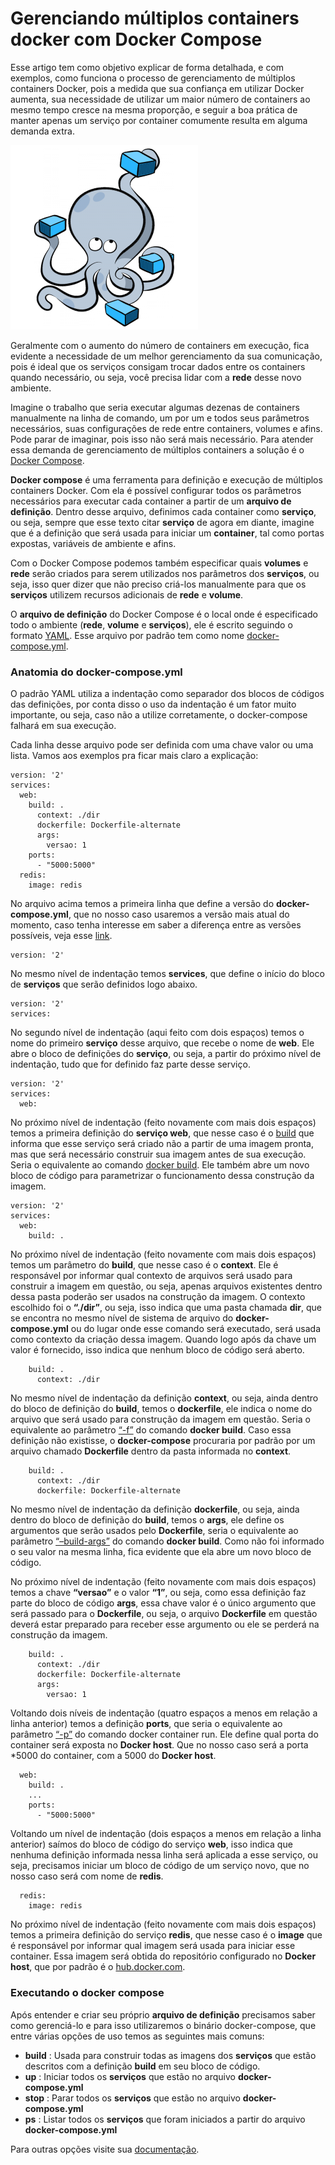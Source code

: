 # Gerenciando múltiplos containers docker com Docker Compose

Esse artigo tem como objetivo explicar de forma detalhada, e com exemplos, como funciona o processo de gerenciamento de múltiplos containers Docker, pois a medida que sua confiança em utilizar Docker aumenta, sua necessidade de utilizar um maior número de containers ao mesmo tempo cresce na mesma proporção, e seguir a boa prática de manter apenas um serviço por container comumente resulta em alguma demanda extra.

![](images/compose.png)

Geralmente com o aumento do número de containers em execução, fica evidente a necessidade de um melhor gerenciamento da sua comunicação, pois é ideal que os serviços consigam trocar dados entre os containers quando necessário, ou seja, você precisa lidar com a **rede** desse novo ambiente.

Imagine o trabalho que seria executar algumas dezenas de containers manualmente na linha de comando, um por um e todos seus parâmetros necessários, suas configurações de rede entre containers, volumes e afins. Pode parar de imaginar, pois isso não será mais necessário. Para atender essa demanda de gerenciamento de múltiplos containers a solução é o [Docker Compose](https://docs.docker.com/compose/overview/).

**Docker compose** é uma ferramenta para definição e execução de múltiplos containers Docker. Com ela é possível configurar todos os parâmetros necessários para executar cada container a partir de um **arquivo de definição**. Dentro desse arquivo, definimos cada container como **serviço**, ou seja, sempre que esse texto citar **serviço** de agora em diante, imagine que é a definição que será usada para iniciar um **container**, tal como portas expostas, variáveis de ambiente e afins.

Com o Docker Compose podemos também especificar quais **volumes** e **rede** serão criados para serem utilizados nos parâmetros dos **serviços**, ou seja, isso quer dizer que não preciso criá-los manualmente para que os **serviços** utilizem recursos adicionais de **rede** e **volume**.

O **arquivo de definição** do Docker Compose é o local onde é especificado todo o ambiente (**rede**, **volume** e **serviços**), ele é escrito seguindo o formato [YAML](https://en.wikipedia.org/wiki/YAML). Esse arquivo por padrão tem como nome [docker-compose.yml](https://docs.docker.com/compose/compose-file/).

### Anatomia do docker-compose.yml

O padrão YAML utiliza a indentação como separador dos blocos de códigos das definições, por conta disso o uso da indentação é um fator muito importante, ou seja, caso não a utilize corretamente, o docker-compose falhará em sua execução.

Cada linha desse arquivo pode ser definida com uma chave valor ou uma lista. Vamos aos exemplos pra ficar mais claro a explicação:

```
version: '2'
services:
  web:
    build: .
      context: ./dir
      dockerfile: Dockerfile-alternate
      args:
        versao: 1
    ports:
      - "5000:5000"
  redis:
    image: redis
```
No arquivo acima temos a primeira linha que define a versão do **docker-compose.yml**, que no nosso caso usaremos a versão mais atual do momento, caso tenha interesse em saber a diferença entre as versões possíveis, veja esse [link](https://docs.docker.com/compose/compose-file/#versioning).

```
version: '2'
```
No mesmo nível de indentação temos **services**, que define o início do bloco de **serviços** que serão definidos logo abaixo.

```
version: '2'
services:
```
No segundo nível de indentação (aqui feito com dois espaços) temos o nome do primeiro **serviço** desse arquivo, que recebe o nome de **web**. Ele abre o bloco de definições do **serviço**, ou seja, a partir do próximo nível de indentação, tudo que for definido faz parte desse serviço.

```
version: '2'
services:
  web:
```
No próximo nível de indentação (feito novamente com mais dois espaços) temos a primeira definição do **serviço web**, que nesse caso é o [build](https://docs.docker.com/compose/reference/build/) que informa que esse serviço será criado não a partir de uma imagem pronta, mas que será necessário construir sua imagem antes de sua execução. Seria o equivalente ao comando [docker build](https://docs.docker.com/engine/reference/commandline/build/). Ele também abre um novo bloco de código para parametrizar o funcionamento dessa construção da imagem.

```
version: '2'
services:
  web:
    build: .
```
No próximo nível de indentação (feito novamente com mais dois espaços) temos um parâmetro do **build**, que nesse caso é o **context**. Ele é responsável por informar qual contexto de arquivos será usado para construir a imagem em questão, ou seja, apenas arquivos existentes dentro dessa pasta poderão ser usados na construção da imagem. O contexto escolhido foi o **“./dir”**, ou seja, isso indica que uma pasta chamada **dir**, que se encontra no mesmo nível de sistema de arquivo do **docker-compose.yml** ou do lugar onde esse comando será executado, será usada como contexto da criação dessa imagem. Quando logo após da chave um valor é fornecido, isso indica que nenhum bloco de código será aberto.

```
    build: .
      context: ./dir
```
No mesmo nível de indentação da definição **context**, ou seja, ainda dentro do bloco de definição do **build**, temos o **dockerfile**, ele indica o nome do arquivo que será usado para construção da imagem em questão. Seria o equivalente ao parâmetro [“-f”](https://docs.docker.com/engine/reference/commandline/build/#specify-dockerfile-f) do comando **docker build**. Caso essa definição não existisse, o **docker-compose** procuraria por padrão por um arquivo chamado **Dockerfile** dentro da pasta informada no **context**.

```
    build: .
      context: ./dir
      dockerfile: Dockerfile-alternate
```
No mesmo nível de indentação da definição **dockerfile**, ou seja, ainda dentro do bloco de definição do **build**, temos o **args**, ele define os argumentos que serão usados pelo **Dockerfile**, seria o equivalente ao parâmetro [“–build-args”](https://docs.docker.com/engine/reference/commandline/build/#set-build-time-variables-build-arg) do comando **docker build**. Como não foi informado o seu valor na mesma linha, fica evidente que ela abre um novo bloco de código.

No próximo nível de indentação (feito novamente com mais dois espaços) temos a chave **“versao”** e o valor **“1”**, ou seja, como essa definição faz parte do bloco de código **args**, essa chave valor é o único argumento que será passado para o **Dockerfile**, ou seja, o arquivo **Dockerfile** em questão deverá estar preparado para receber esse argumento ou ele se perderá na construção da imagem.

```
    build: .
      context: ./dir
      dockerfile: Dockerfile-alternate
      args:
        versao: 1
```
Voltando dois níveis de indentação (quatro espaços a menos em relação a linha anterior) temos a definição **ports**, que seria o equivalente ao parâmetro [“-p”](https://docs.docker.com/engine/reference/commandline/run/#publish-or-expose-port-p-expose) do comando docker container run. Ele define qual porta do container será exposta no **Docker host**. Que no nosso caso será a porta *5000 do container, com a 5000 do **Docker host**.

```
  web:
    build: .
    ...
    ports:
      - "5000:5000"
```
Voltando um nível de indentação (dois espaços a menos em relação a linha anterior) saímos do bloco de código do serviço **web**, isso indica que nenhuma definição informada nessa linha será aplicada a esse serviço, ou seja, precisamos iniciar um bloco de código de um serviço novo, que no nosso caso será com nome de **redis**.

```
  redis:
    image: redis
```

No próximo nível de indentação (feito novamente com mais dois espaços) temos a primeira definição do serviço **redis**, que nesse caso é o **image** que é responsável por informar qual imagem será usada para iniciar esse container. Essa imagem será obtida do repositório configurado no **Docker host**, que por padrão é o [hub.docker.com](https://hub.docker.com/).

### Executando o docker compose

Após entender e criar seu próprio **arquivo de definição** precisamos saber como gerenciá-lo e para isso utilizaremos o binário docker-compose, que entre várias opções de uso temos as seguintes mais comuns:

 * **build** : Usada para construir todas as imagens dos **serviços** que estão descritos com a definição **build** em seu bloco de código.
 * **up** : Iniciar todos os **serviços** que estão no arquivo **docker-compose.yml**
 * **stop** : Parar todos os **serviços** que estão no arquivo **docker-compose.yml**
 * **ps** :  Listar todos os **serviços** que foram iniciados a partir do arquivo **docker-compose.yml**

Para outras opções visite sua [documentação](https://docs.docker.com/compose/reference/).
